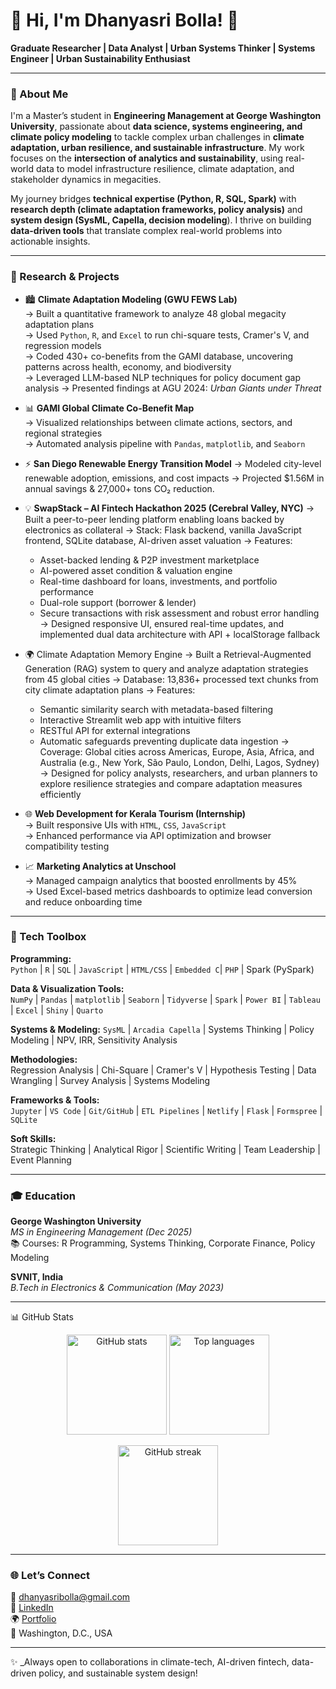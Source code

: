 # 👋 Hi, I'm Dhanyasri Bolla! 🌱  
**Graduate Researcher | Data Analyst | Urban Systems Thinker | Systems Engineer | Urban Sustainability Enthusiast**

---

### 📌 About Me  
I'm a Master’s student in **Engineering Management at George Washington University**, passionate about **data science, systems engineering, and climate policy modeling** to tackle complex urban challenges in **climate adaptation, urban resilience, and sustainable infrastructure**. My work focuses on the **intersection of analytics and sustainability**, using real-world data to model infrastructure resilience, climate adaptation, and stakeholder dynamics in megacities.

My journey bridges **technical expertise (Python, R, SQL, Spark)** with **research depth (climate adaptation frameworks, policy analysis)** and **system design (SysML, Capella, decision modeling**). I thrive on building **data-driven tools** that translate complex real-world problems into actionable insights.

---

### 🔬 Research & Projects  

- 🏙️ **Climate Adaptation Modeling (GWU FEWS Lab)**  
  → Built a quantitative framework to analyze 48 global megacity adaptation plans  
  → Used `Python`, `R`, and `Excel` to run chi-square tests, Cramer's V, and regression models  
  → Coded 430+ co-benefits from the GAMI database, uncovering patterns across health, economy, and biodiversity  
  → Leveraged LLM-based NLP techniques for policy document gap analysis
  → Presented findings at AGU 2024: *Urban Giants under Threat*

- 📊 **GAMI Global Climate Co-Benefit Map**  
  → Visualized relationships between climate actions, sectors, and regional strategies  
  → Automated analysis pipeline with `Pandas`, `matplotlib`, and `Seaborn`
  
- ⚡ **San Diego Renewable Energy Transition Model**
  → Modeled city-level renewable adoption, emissions, and cost impacts
  → Projected $1.56M in annual savings & 27,000+ tons CO₂ reduction.

- 💡 **SwapStack – AI Fintech Hackathon 2025 (Cerebral Valley, NYC)**
  → Built a peer-to-peer lending platform enabling loans backed by electronics as collateral
  → Stack: Flask backend, vanilla JavaScript frontend, SQLite database, AI-driven asset valuation
  → Features:
  - Asset-backed lending & P2P investment marketplace
  - AI-powered asset condition & valuation engine
  - Real-time dashboard for loans, investments, and portfolio performance
  - Dual-role support (borrower & lender)
  - Secure transactions with risk assessment and robust error handling
    → Designed responsive UI, ensured real-time updates, and implemented dual data architecture with API + localStorage fallback

- 🌍 Climate Adaptation Memory Engine
  → Built a Retrieval-Augmented Generation (RAG) system to query and analyze adaptation strategies from 45 global cities
  → Database: 13,836+ processed text chunks from city climate adaptation plans
  → Features:
    - Semantic similarity search with metadata-based filtering
    - Interactive Streamlit web app with intuitive filters
    - RESTful API for external integrations
    - Automatic safeguards preventing duplicate data ingestion
  → Coverage: Global cities across Americas, Europe, Asia, Africa, and Australia (e.g., New York, São Paulo, London, Delhi, Lagos, Sydney)
  → Designed for policy analysts, researchers, and urban planners to explore resilience strategies and compare adaptation measures efficiently

- 🌐 **Web Development for Kerala Tourism (Internship)**  
  → Built responsive UIs with `HTML`, `CSS`, `JavaScript`  
  → Enhanced performance via API optimization and browser compatibility testing  

- 📈 **Marketing Analytics at Unschool**  
  → Managed campaign analytics that boosted enrollments by 45%  
  → Used Excel-based metrics dashboards to optimize lead conversion and reduce onboarding time  


---

### 🧰 Tech Toolbox  

**Programming:**  
`Python` | `R` | `SQL` | `JavaScript` | `HTML/CSS` | `Embedded C`| `PHP` | Spark (PySpark)

**Data & Visualization Tools:**  
`NumPy` | `Pandas` | `matplotlib` | `Seaborn` | `Tidyverse` | `Spark` | `Power BI` | `Tableau` | `Excel` | `Shiny` | `Quarto`  

**Systems & Modeling:**
`SysML` | `Arcadia Capella` | Systems Thinking | Policy Modeling | NPV, IRR, Sensitivity Analysis

**Methodologies:**  
Regression Analysis | Chi-Square | Cramer's V | Hypothesis Testing | Data Wrangling | Survey Analysis | Systems Modeling  

**Frameworks & Tools:**  
`Jupyter` | `VS Code` | `Git/GitHub` | `ETL Pipelines` | `Netlify` | `Flask` | `Formspree` | `SQLite` 

**Soft Skills:**  
Strategic Thinking | Analytical Rigor | Scientific Writing | Team Leadership | Event Planning  

---

### 🎓 Education  
**George Washington University**  
*MS in Engineering Management (Dec 2025)*  
📚 Courses: R Programming, Systems Thinking, Corporate Finance, Policy Modeling  

**SVNIT, India**  
*B.Tech in Electronics & Communication (May 2023)*  

---

📊 GitHub Stats
<p align="center"> <img src="https://github-readme-stats.vercel.app/api?username=dhanyasri135&show_icons=true&theme=tokyonight" alt="GitHub stats" height="160"/> <img src="https://github-readme-stats.vercel.app/api/top-langs/?username=dhanyasri135&layout=compact&theme=tokyonight" alt="Top languages" height="160"/> </p> <p align="center"> <img src="https://streak-stats.demolab.com?user=dhanyasri135&theme=tokyonight" alt="GitHub streak" height="160"/> </p>

---

### 🌐 Let’s Connect  

📧 dhanyasribolla@gmail.com  
🔗 [LinkedIn](https://www.linkedin.com/in/dhanyasribolla)  
🌍 [Portfolio](https://dhanyasri135.github.io/dhanyasri-portfolio)  
📍 Washington, D.C., USA  

---

✨ _Always open to collaborations in climate-tech, AI-driven fintech, data-driven policy, and sustainable system design!


